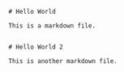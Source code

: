 

    # Hello World

    This is a markdown file.
    

    # Hello World 2

    This is another markdown file.
    